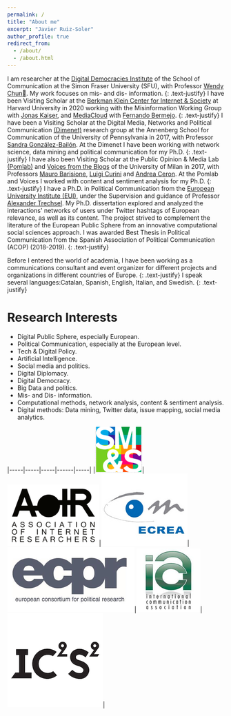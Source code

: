 ```yaml
---
permalink: /
title: "About me"
excerpt: "Javier Ruiz-Soler"
author_profile: true
redirect_from: 
  - /about/
  - /about.html
---
```


I am researcher at the [Digital Democracies Institute](https://www.digitaldemocracies.org) of the School of Communication at the Simon Fraser University (SFU), with Professor [Wendy Chun](https://www.sfu.ca/communication/team/faculty/wendy-chun.html). My work focuses on mis- and dis- information.
{: .text-justify}
I have been Visiting Scholar at the [Berkman Klein Center for Internet & Society](https://cyber.harvard.edu) at Harvard University in 2020 working with the Misinformation Working Group with [Jonas Kaiser](https://cyber.harvard.edu/people/jkaiser), and [MediaCloud](https://mediacloud.org) with [Fernando Bermejo](https://cyber.harvard.edu/people/fbermejo).
{: .text-justify}
I have been a Visiting Scholar at the Digital Media, Networks and Political Communication [(Dimenet)](https://dimenet.asc.upenn.edu/people/) research group at the Annenberg School for Communication of the University of Pennsylvania in 2017, with Professor [Sandra González-Bailón](https://www.asc.upenn.edu/node/648). At the Dimenet I have been working with network science, data mining and political communication for my Ph.D.
{: .text-justify}
I have also been Visiting Scholar at the Public Opinion & Media Lab [(Pomlab)](http://www.pomlab.unimi.it) and [Voices from the Blogs](https://www.voices-int.com/?language=en) of the University of Milan in 2017, with Professors [Mauro Barisione](http://users2.unimi.it/barisione/), [Luigi Curini](http://www.luigicurini.com) and [Andrea Ceron](https://andreaceron.com). At the Pomlab and Voices I worked with content and sentiment analysis for my Ph.D.
{: .text-justify}
I have a Ph.D. in Political Communication from the [European University Institute (EUI)](http://eui.eu), under the Supervision and guidance of Professor [Alexander Trechsel](https://www.unilu.ch/en/faculties/faculty-of-humanities-and-social-sciences/institutes-departements-and-research-centres/department-of-political-science/staff/prof-dr-alexander-trechsel/). My Ph.D. dissertation explored and analyzed the interactions' networks of users under Twitter hashtags of European relevance, as well as its content. The project strived to complement the literature of the European Public Sphere from an innovative computational social sciences approach. I was awarded Best Thesis in Political Communication from the Spanish Association of Political Communication (ACOP) (2018-2019). 
{: .text-justify}


Before I entered the world of academia, I have been working as a communications consultant and event organizer for different projects and organizations in different countries of Europe. 
{: .text-justify}
I speak several languages:Catalan, Spanish, English, Italian, and Swedish. 
{: .text-justify}

Research Interests
======
- Digital Public Sphere, especially European.
- Political Communication, especially at the European level.
- Tech & Digital Policy.
- Artificial Intelligence.
- Social media and politics.
- Digital Diplomacy.
- Digital Democracy.
- Big Data and politics.
- Mis- and Dis- information.
- Computational methods, network analysis, content & sentiment analysis.
- Digital methods: Data mining, Twitter data, issue mapping, social media analytics.



|-----|-----|-----|------|-----|
|[![epsa](/images/sm&s.png)](http://www.socialmediaandsociety.org/)|[![aoir](/images/aoir.png)](http://www.aoir.org/)|[![ecrea](/images/ecrea.jpg)](http://www.ecrea.eu/)|[![ecpr](/images/ecpr.png)](http://www.ecpr.eu/)|[![ica](/images/ica.png)](http://www.icahdq.org/)|[![ica](/images/iu.png)](http://www.ic2s2.org/)|